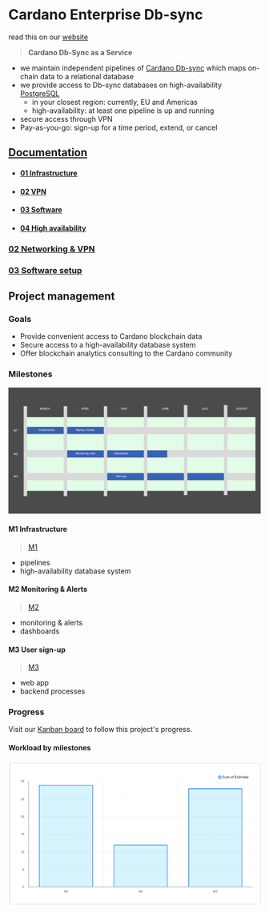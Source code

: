 # Cardano Enterprise Db-sync

read this on our [website](https://blockchain-data-analytics.github.io/Cardano_Enterprise/)

> **Cardano Db-Sync as a Service**

* we maintain independent pipelines of [Cardano Db-sync](https://github.com/IntersectMBO/cardano-db-sync) which maps on-chain data to a relational database
* we provide access to Db-sync databases on high-availability [PostgreSQL](https://www.postgresql.org/)
  - in your closest region: currently, EU and Americas
  - high-availability: at least one pipeline is up and running
* secure access through VPN
* Pay-as-you-go: sign-up for a time period, extend, or cancel


## [Documentation](./doc/README.md)

- #### [01 Infrastructure](./doc/01_Infrastructure.md)
- #### [02 VPN](./doc/02_VPN.md)
- #### [03 Software](./doc/03_Software.md)
- #### [04 High availability](./doc/04_High_availability.md)


### [02 Networking & VPN](./doc/02_VPN.md)

### [03 Software setup](./doc/03_Software.md)


## Project management

### Goals
- Provide convenient access to Cardano blockchain data
- Secure access to a high-availability database system
- Offer blockchain analytics consulting to the Cardano community

### Milestones

![planned milestones](doc/img/BCA_CE_Milestones.png)

#### M1 Infrastructure
> [M1](https://github.com/Blockchain-Data-Analytics/Cardano_Enterprise/milestone/1)
* pipelines
* high-availability database system

#### M2 Monitoring & Alerts
> [M2](https://github.com/Blockchain-Data-Analytics/Cardano_Enterprise/milestone/2)
* monitoring & alerts
* dashboards

#### M3 User sign-up
> [M3](https://github.com/Blockchain-Data-Analytics/Cardano_Enterprise/milestone/3)
* web app
* backend processes

### Progress

Visit our [Kanban board](https://github.com/orgs/Blockchain-Data-Analytics/projects/1) to follow this project's progress.

#### Workload by milestones
[![Workload](doc/img/milestones.png)](https://github.com/orgs/Blockchain-Data-Analytics/projects/1/insights/2)
